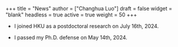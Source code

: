 +++
title = "News"
author = ["Changhua Luo"]
draft = false
widget = "blank"
headless = true
active = true
weight = 50
+++

-   I joined HKU as a postdoctoral research on July 16th, 2024.

-   I passed my Ph.D. defense on May 14th, 2024.
